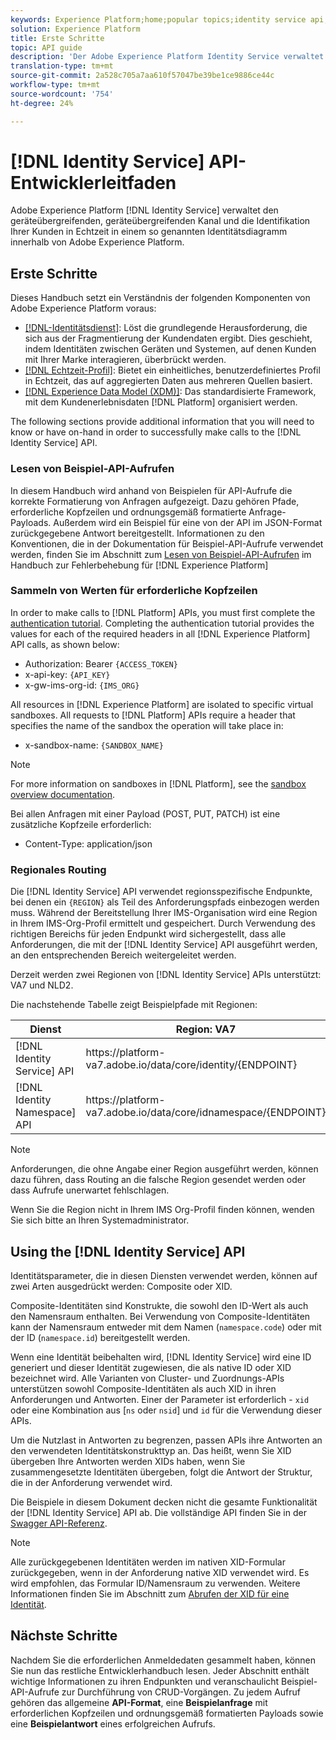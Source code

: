 ```yaml
---
keywords: Experience Platform;home;popular topics;identity service api;identity service developer guide;region
solution: Experience Platform
title: Erste Schritte
topic: API guide
description: 'Der Adobe Experience Platform Identity Service verwaltet die geräteübergreifende, geräteübergreifende Kanal- und Echtzeitidentifizierung Ihrer Kunden in einem so genannten Identitätsdiagramm in Adobe Experience Platform. '
translation-type: tm+mt
source-git-commit: 2a528c705a7aa610f57047be39be1ce9886ce44c
workflow-type: tm+mt
source-wordcount: '754'
ht-degree: 24%

---
```



# [!DNL Identity Service] API-Entwicklerleitfaden

Adobe Experience Platform [!DNL Identity Service] verwaltet den geräteübergreifenden, geräteübergreifenden Kanal und die Identifikation Ihrer Kunden in Echtzeit in einem so genannten Identitätsdiagramm innerhalb von Adobe Experience Platform.

## Erste Schritte

Dieses Handbuch setzt ein Verständnis der folgenden Komponenten von Adobe Experience Platform voraus:

- [[!DNL-Identitätsdienst]](../home.md): Löst die grundlegende Herausforderung, die sich aus der Fragmentierung der Kundendaten ergibt. Dies geschieht, indem Identitäten zwischen Geräten und Systemen, auf denen Kunden mit Ihrer Marke interagieren, überbrückt werden.
- [[!DNL Echtzeit-Profil]](../../profile/home.md): Bietet ein einheitliches, benutzerdefiniertes Profil in Echtzeit, das auf aggregierten Daten aus mehreren Quellen basiert.
- [[!DNL Experience Data Model (XDM)]](../../xdm/home.md): Das standardisierte Framework, mit dem Kundenerlebnisdaten [!DNL Platform] organisiert werden.

The following sections provide additional information that you will need to know or have on-hand in order to successfully make calls to the [!DNL Identity Service] API.

### Lesen von Beispiel-API-Aufrufen

In diesem Handbuch wird anhand von Beispielen für API-Aufrufe die korrekte Formatierung von Anfragen aufgezeigt. Dazu gehören Pfade, erforderliche Kopfzeilen und ordnungsgemäß formatierte Anfrage-Payloads. Außerdem wird ein Beispiel für eine von der API im JSON-Format zurückgegebene Antwort bereitgestellt. Informationen zu den Konventionen, die in der Dokumentation für Beispiel-API-Aufrufe verwendet werden, finden Sie im Abschnitt zum [Lesen von Beispiel-API-Aufrufen](../../landing/troubleshooting.md#how-do-i-format-an-api-request) im Handbuch zur Fehlerbehebung für [!DNL Experience Platform]

### Sammeln von Werten für erforderliche Kopfzeilen

In order to make calls to [!DNL Platform] APIs, you must first complete the [authentication tutorial](../../tutorials/authentication.md). Completing the authentication tutorial provides the values for each of the required headers in all [!DNL Experience Platform] API calls, as shown below:

- Authorization: Bearer `{ACCESS_TOKEN}`
- x-api-key: `{API_KEY}`
- x-gw-ims-org-id: `{IMS_ORG}`

All resources in [!DNL Experience Platform] are isolated to specific virtual sandboxes. All requests to [!DNL Platform] APIs require a header that specifies the name of the sandbox the operation will take place in:

- x-sandbox-name: `{SANDBOX_NAME}`

>[!NOTE]
>
>For more information on sandboxes in [!DNL Platform], see the [sandbox overview documentation](../../sandboxes/home.md).

Bei allen Anfragen mit einer Payload (POST, PUT, PATCH) ist eine zusätzliche Kopfzeile erforderlich:

- Content-Type: application/json

### Regionales Routing

Die [!DNL Identity Service] API verwendet regionsspezifische Endpunkte, bei denen ein `{REGION}` als Teil des Anforderungspfads einbezogen werden muss. Während der Bereitstellung Ihrer IMS-Organisation wird eine Region in Ihrem IMS-Org-Profil ermittelt und gespeichert. Durch Verwendung des richtigen Bereichs für jeden Endpunkt wird sichergestellt, dass alle Anforderungen, die mit der [!DNL Identity Service] API ausgeführt werden, an den entsprechenden Bereich weitergeleitet werden.

Derzeit werden zwei Regionen von [!DNL Identity Service] APIs unterstützt: VA7 und NLD2.

Die nachstehende Tabelle zeigt Beispielpfade mit Regionen:

| Dienst | Region: VA7 | Region: NLD2 |
| ------ | -------- |--------- |
| [!DNL Identity Service] API | https://</span>platform-va7.adobe.</span>io/data/core/identity/{ENDPOINT} | https://</span>platform-nld2.adobe.</span>io/data/core/identity/{ENDPOINT} |
| [!DNL Identity Namespace] API | https://</span>platform-va7.adobe.</span>io/data/core/idnamespace/{ENDPOINT} | https://</span>platform-nld2.adobe.</span>io/data/core/idnamespace{ENDPOINT} |

>[!NOTE]
>
>Anforderungen, die ohne Angabe einer Region ausgeführt werden, können dazu führen, dass Routing an die falsche Region gesendet werden oder dass Aufrufe unerwartet fehlschlagen.

Wenn Sie die Region nicht in Ihrem IMS Org-Profil finden können, wenden Sie sich bitte an Ihren Systemadministrator.

## Using the [!DNL Identity Service] API

Identitätsparameter, die in diesen Diensten verwendet werden, können auf zwei Arten ausgedrückt werden: Composite oder XID.

Composite-Identitäten sind Konstrukte, die sowohl den ID-Wert als auch den Namensraum enthalten. Bei Verwendung von Composite-Identitäten kann der Namensraum entweder mit dem Namen (`namespace.code`) oder mit der ID (`namespace.id`) bereitgestellt werden.

Wenn eine Identität beibehalten wird, [!DNL Identity Service] wird eine ID generiert und dieser Identität zugewiesen, die als native ID oder XID bezeichnet wird. Alle Varianten von Cluster- und Zuordnungs-APIs unterstützen sowohl Composite-Identitäten als auch XID in ihren Anforderungen und Antworten. Einer der Parameter ist erforderlich - `xid` oder eine Kombination aus [`ns` oder `nsid`] und `id` für die Verwendung dieser APIs.

Um die Nutzlast in Antworten zu begrenzen, passen APIs ihre Antworten an den verwendeten Identitätskonstrukttyp an. Das heißt, wenn Sie XID übergeben Ihre Antworten werden XIDs haben, wenn Sie zusammengesetzte Identitäten übergeben, folgt die Antwort der Struktur, die in der Anforderung verwendet wird.

Die Beispiele in diesem Dokument decken nicht die gesamte Funktionalität der [!DNL Identity Service] API ab. Die vollständige API finden Sie in der [Swagger API-Referenz](https://www.adobe.io/apis/experienceplatform/home/api-reference.html#!acpdr/swagger-specs/id-service-api.yaml).

>[!NOTE]
>
>Alle zurückgegebenen Identitäten werden im nativen XID-Formular zurückgegeben, wenn in der Anforderung native XID verwendet wird. Es wird empfohlen, das Formular ID/Namensraum zu verwenden. Weitere Informationen finden Sie im Abschnitt zum [Abrufen der XID für eine Identität](./create-custom-namespace.md).

## Nächste Schritte

Nachdem Sie die erforderlichen Anmeldedaten gesammelt haben, können Sie nun das restliche Entwicklerhandbuch lesen. Jeder Abschnitt enthält wichtige Informationen zu ihren Endpunkten und veranschaulicht Beispiel-API-Aufrufe zur Durchführung von CRUD-Vorgängen. Zu jedem Aufruf gehören das allgemeine **API-Format**, eine **Beispielanfrage** mit erforderlichen Kopfzeilen und ordnungsgemäß formatierten Payloads sowie eine **Beispielantwort** eines erfolgreichen Aufrufs.
